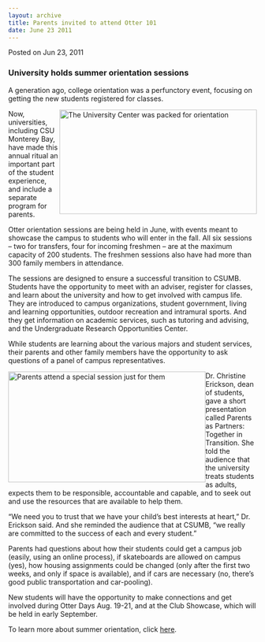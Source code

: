 ```yaml
---
layout: archive
title: Parents invited to attend Otter 101
date: June 23 2011
---
```





<span class="date">Posted on Jun 23, 2011    </span>
<h3>University holds summer orientation sessions</h3>
<p>A generation ago, college orientation was a perfunctory event,
focusing on getting the new students registered for classes.</p>
<p><img alt="The University Center was packed for orientation" src="http://news.csumb.edu/sites/default/files/65/attachments/news/images/orient_small.jpg" style="float:right; width:400px; height:212px">Now, universities,
including CSU Monterey Bay, have made this annual ritual an
important part of the student experience, and include a separate
program for parents.</img></p>
<p>Otter orientation sessions are being held in June, with events
meant to showcase the campus to students who will enter in the
fall. All six sessions &#x2013; two for transfers, four for incoming
freshmen &#x2013; are at the maximum capacity of 200 students. The
freshmen sessions also have had more than 300 family members in
attendance.</p>
<p>The sessions are designed to ensure a successful transition to
CSUMB. Students have the opportunity to meet with an adviser,
register for classes, and learn about the university and how to get
involved with campus life. They are introduced to campus
organizations, student government, living and learning
opportunities, outdoor recreation and intramural sports. And they
get information on academic services, such as tutoring and
advising, and the Undergraduate Research Opportunities Center.</p>
<p>While students are learning about the various majors and student
services, their parents and other family members have the
opportunity to ask questions of a panel of campus
representatives.</p>
<p><img alt="Parents attend a special session just for them" src="http://news.csumb.edu/sites/default/files/65/attachments/news/images/orientation_parents_2011_sm.jpg" style="float:left; width:400px; height:225px">Dr. Christine
Erickson, dean of students, gave a short presentation called
Parents as Partners: Together in Transition. She told the audience
that the university treats students as adults, expects them to be
responsible, accountable and capable, and to seek out and use the
resources that are available to help them.</img></p>
<p>&#x201C;We need you to trust that we have your child&#x2019;s best interests
at heart,&#x201D; Dr. Erickson said. And she reminded the audience that at
CSUMB, &#x201C;we really are committed to the success of each and every
student.&#x201D;</p>
<p>Parents had questions about how their students could get a
campus job (easily, using an online process), if skateboards are
allowed on campus (yes), how housing assignments could be changed
(only after the first two weeks, and only if space is available),
and if cars are necessary (no, there&#x2019;s good public transportation
and car-pooling).</p>
<p>New students will have the opportunity to make connections and
get involved during Otter Days Aug. 19-21, and at the Club
Showcase, which will be held in early September.</p>
<p>To learn more about summer orientation, click <a href="http://activities.csumb.edu/new-student-otter-orientation" rel="nofollow">here</a>.</p>
<p>&#x2028;<br>
&#xA0;</br></p>





